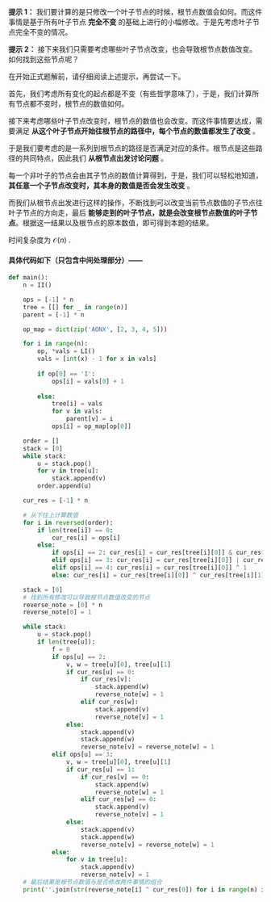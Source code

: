 **提示 1：** 我们要计算的是只修改一个叶子节点的时候，根节点数值会如何。而这件事情是基于所有叶子节点 **完全不变** 的基础上进行的小幅修改。于是先考虑叶子节点完全不变的情况。

**提示 2：** 接下来我们只需要考虑哪些叶子节点改变，也会导致根节点数值改变。如何找到这些节点呢？

在开始正式题解前，请仔细阅读上述提示，再尝试一下。

首先，我们考虑所有变化的起点都是不变（有些哲学意味了），于是，我们计算所有节点都不变时，根节点的数值如何。

接下来考虑哪些叶子节点改变时，根节点的数值也会改变。而这件事情要达成，需要满足 **从这个叶子节点开始往根节点的路径中，每个节点的数值都发生了改变** 。

于是我们要考虑的是一系列到根节点的路径是否满足对应的条件。根节点是这些路径的共同特点，因此我们 **从根节点出发讨论问题** 。

每一个非叶子的节点会由其子节点的数值计算得到，于是，我们可以轻松地知道，**其任意一个子节点改变时，其本身的数值是否会发生改变** 。

而我们从根节点出发进行这样的操作，不断找到可以改变当前节点数值的子节点往叶子节点的方向走，最后 **能够走到的叶子节点，就是会改变根节点数值的叶子节点**。根据这一结果以及根节点的原本数值，即可得到本题的结果。

时间复杂度为 $\mathcal{O}(n)$ .

#### 具体代码如下（只包含中间处理部分）——

```Python []
def main():
    n = II()

    ops = [-1] * n
    tree = [[] for _ in range(n)]
    parent = [-1] * n

    op_map = dict(zip('AONX', [2, 3, 4, 5]))

    for i in range(n):
        op, *vals = LI()
        vals = [int(x) - 1 for x in vals]
        
        if op[0] == 'I':
            ops[i] = vals[0] + 1
        
        else:
            tree[i] = vals
            for v in vals:
                parent[v] = i
            ops[i] = op_map[op[0]]

    order = []
    stack = [0]
    while stack:
        u = stack.pop()
        for v in tree[u]:
            stack.append(v)
        order.append(u)

    cur_res = [-1] * n

    # 从下往上计算数值
    for i in reversed(order):
        if len(tree[i]) == 0:
            cur_res[i] = ops[i]
        else:
            if ops[i] == 2: cur_res[i] = cur_res[tree[i][0]] & cur_res[tree[i][1]]
            elif ops[i] == 3: cur_res[i] = cur_res[tree[i][0]] | cur_res[tree[i][1]]
            elif ops[i] == 4: cur_res[i] = cur_res[tree[i][0]] ^ 1
            else: cur_res[i] = cur_res[tree[i][0]] ^ cur_res[tree[i][1]]

    stack = [0]
    # 找到所有修改可以导致根节点数值改变的节点
    reverse_note = [0] * n
    reverse_note[0] = 1

    while stack:
        u = stack.pop()
        if len(tree[u]):
            f = 0
            if ops[u] == 2:
                v, w = tree[u][0], tree[u][1]
                if cur_res[u] == 0:
                    if cur_res[v]:
                        stack.append(w)
                        reverse_note[w] = 1
                    elif cur_res[w]:
                        stack.append(v)
                        reverse_note[v] = 1
                else:
                    stack.append(v)
                    stack.append(w)
                    reverse_note[v] = reverse_note[w] = 1
            elif ops[u] == 3:
                v, w = tree[u][0], tree[u][1]
                if cur_res[u] == 1:
                    if cur_res[v] == 0:
                        stack.append(w)
                        reverse_note[w] = 1
                    elif cur_res[w] == 0:
                        stack.append(v)
                        reverse_note[v] = 1
                else:
                    stack.append(v)
                    stack.append(w)
                    reverse_note[v] = reverse_note[w] = 1
            else:
                for v in tree[u]:
                    stack.append(v)
                    reverse_note[v] = 1
    # 最后结果是根节点数值与是否修改两件事情的组合
    print(''.join(str(reverse_note[i] ^ cur_res[0]) for i in range(n) if len(tree[i]) == 0))
```
